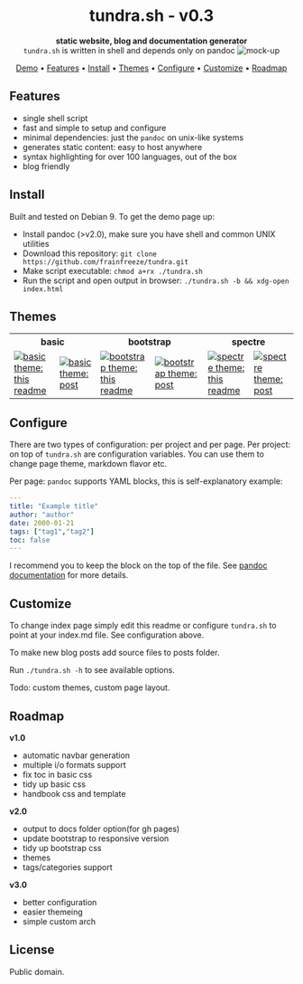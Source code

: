 <h1 align="center">tundra.sh - v0.3</h1>
<div align="center">
  <strong>static website, blog and documentation generator</strong>
</div>
<div align="center">
  <code>tundra.sh</code> is written in shell and depends only on pandoc
  <img alt="mock-up" src="https://imgur.com/aaBW5Ggl.png">
</div>

<p align="center">
  <a href="https://frainfreeze.github.io/tundra/">Demo</a> •
  <a href="#features">Features</a> •
  <a href="#install">Install</a> •
  <a href="#themes">Themes</a> •
  <a href="#configure">Configure</a> •
  <a href="#customize">Customize</a> •
  <a href="#roadmap">Roadmap</a>
</p>

## Features
- single shell script
- fast and simple to setup and configure
- minimal dependencies: just the `pandoc` on unix-like systems
- generates static content: easy to host anywhere
- syntax highlighting for over 100 languages, out of the box
- blog friendly

## Install
Built and tested on Debian 9. To get the demo page up:
- Install pandoc (>v2.0), make sure you have shell and common UNIX utilities
- Download this repository: `git clone https://github.com/frainfreeze/tundra.git`
- Make script executable: `chmod a+rx ./tundra.sh`
- Run the script and open output in browser: `./tundra.sh -b && xdg-open index.html`

## Themes
<div align="center">
    <table>
    <tr>
        <th colspan="2">basic</th>
        <th colspan="2">bootstrap</th>
        <th colspan="2">spectre</th>
    </tr>
    <tr>
      <td><a href="https://i.imgur.com/qzsmGQz.png" target="_blank">
            <img alt="basic theme: this readme" src="https://i.imgur.com/qzsmGQz.png"></a></td>
      <td><a href="https://i.imgur.com/VCuzE9p.png" target="_blank">
            <img alt="basic theme: post" src="https://i.imgur.com/VCuzE9p.png"></a></td>
      <td><a href="https://i.imgur.com/sOrLoEN.png" target="_blank">
            <img alt="bootstrap theme: this readme" src="https://i.imgur.com/sOrLoEN.png"></a></td>
      <td><a href="https://i.imgur.com/tBN3UHi.png" target="_blank">
            <img alt="bootstrap theme: post" src="https://i.imgur.com/tBN3UHi.png"></a></td>
      <td><a href="https://i.imgur.com/GhVfJjx.png" target="_blank">
            <img alt="spectre theme: this readme" src="https://i.imgur.com/GhVfJjx.png"></a></td>
      <td><a href="https://i.imgur.com/DgwFZTW.png" target="_blank">
            <img alt="spectre theme: post" src="https://i.imgur.com/DgwFZTW.png"></a></td>
    </tr>
    </table>
</div>

## Configure
There are two types of configuration: per project and per page.
Per project: on top of `tundra.sh` are configuration variables.
You can use them to change page theme, markdown flavor etc.

Per page: `pandoc` supports YAML blocks, this is self-explanatory example:

```yaml
---
title: "Example title"
author: "author"
date: 2000-01-21
tags: ["tag1","tag2"]
toc: false
---
```

I recommend you to keep the block on the top of the file. 
See [pandoc documentation](https://pandoc.org/MANUAL.html#extension-yaml_metadata_block) for more details.

## Customize
To change index page simply edit this readme or configure `tundra.sh` 
to point at your index.md file. See configuration above.

To make new blog posts add source files to posts folder.

Run `./tundra.sh -h` to see available options.

Todo: custom themes, custom page layout.

## Roadmap
**v1.0**
- automatic navbar generation
- multiple i/o formats support
- fix toc in basic css
- tidy up basic css
- handbook css and template

**v2.0**
- output to docs folder option(for gh pages)
- update bootstrap to responsive version
- tidy up bootstrap css
- themes
- tags/categories support

**v3.0**
- better configuration
- easier themeing
- simple custom arch

## License
Public domain.